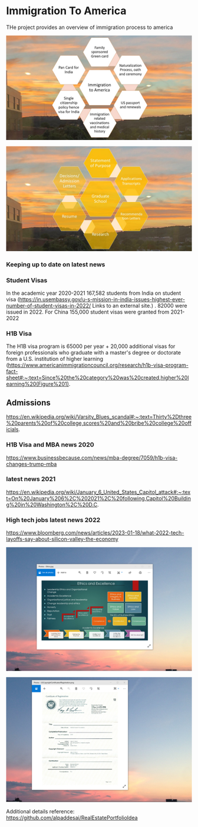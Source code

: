 # Immigration To America

THe project provides an overview of immigration process to america

![image](ImmigrationToAmerica.jpg)

![image](AdmissionLetters.jpg)

### Keeping up to date on latest news
### Student Visas
In the academic year 2020-2021 167,582  students from India on student visa (https://in.usembassy.gov/u-s-mission-in-india-issues-highest-ever-number-of-student-visas-in-2022/ Links to an external site.)  . 82000 were issued in 2022.   For China 155,000 student visas were granted from 2021-2022  

### H1B Visa
The H1B visa program is 65000 per year + 20,000 additional visas for foreign professionals who graduate with a master's degree or doctorate from a U.S. institution of higher learning (https://www.americanimmigrationcouncil.org/research/h1b-visa-program-fact-sheet#:~:text=Since%20the%20category%20was%20created,higher%20learning%20(Figure%201).  

## Admissions
https://en.wikipedia.org/wiki/Varsity_Blues_scandal#:~:text=Thirty%2Dthree%20parents%20of%20college,scores%20and%20bribe%20college%20officials.

### H1B Visa and MBA news 2020
https://www.businessbecause.com/news/mba-degree/7059/h1b-visa-changes-trump-mba

### latest news 2021
https://en.wikipedia.org/wiki/January_6_United_States_Capitol_attack#:~:text=On%20January%206%2C%202021%2C%20following,Capitol%20Building%20in%20Washington%2C%20D.C.

### High tech jobs latest news 2022
https://www.bloomberg.com/news/articles/2023-01-18/what-2022-tech-layoffs-say-about-silicon-valley-the-economy

![image](EthicsandExcellence.png)

![imaged](USCopyrightCertificate.png)

Additional details reference: https://github.com/alpaddesai/RealEstatePortfolioIdea
